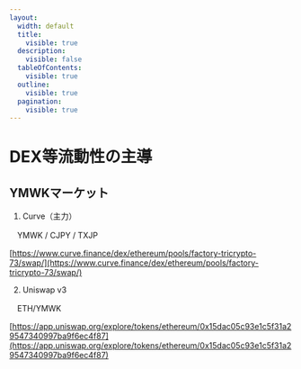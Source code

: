 ```yaml
---
layout:
  width: default
  title:
    visible: true
  description:
    visible: false
  tableOfContents:
    visible: true
  outline:
    visible: true
  pagination:
    visible: true
---
```


# DEX等流動性の主導

## YMWKマーケット

1. Curve（主力）

　YMWK / CJPY / TXJP

[https://www.curve.finance/dex/ethereum/pools/factory-tricrypto-73/swap/](https://www.curve.finance/dex/ethereum/pools/factory-tricrypto-73/swap/)



2. Uniswap v3

　ETH/YMWK

[https://app.uniswap.org/explore/tokens/ethereum/0x15dac05c93e1c5f31a29547340997ba9f6ec4f87](https://app.uniswap.org/explore/tokens/ethereum/0x15dac05c93e1c5f31a29547340997ba9f6ec4f87)
